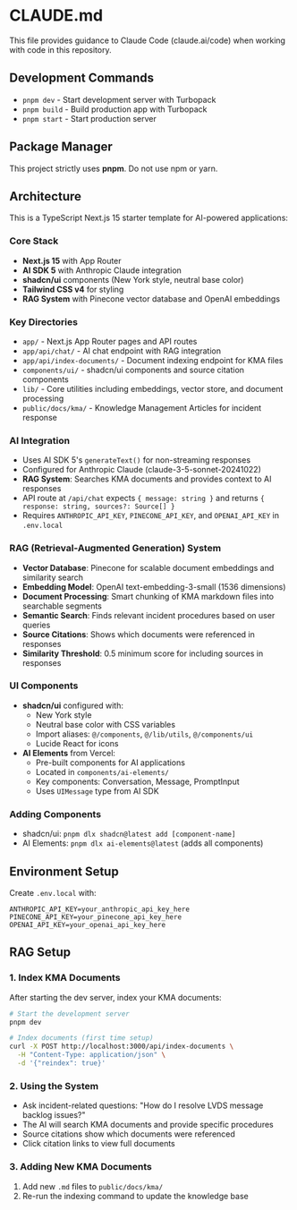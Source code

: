# CLAUDE.md

This file provides guidance to Claude Code (claude.ai/code) when working with code in this repository.

## Development Commands

- `pnpm dev` - Start development server with Turbopack
- `pnpm build` - Build production app with Turbopack
- `pnpm start` - Start production server

## Package Manager

This project strictly uses **pnpm**. Do not use npm or yarn.

## Architecture

This is a TypeScript Next.js 15 starter template for AI-powered applications:

### Core Stack
- **Next.js 15** with App Router
- **AI SDK 5** with Anthropic Claude integration
- **shadcn/ui** components (New York style, neutral base color)
- **Tailwind CSS v4** for styling
- **RAG System** with Pinecone vector database and OpenAI embeddings

### Key Directories
- `app/` - Next.js App Router pages and API routes
- `app/api/chat/` - AI chat endpoint with RAG integration
- `app/api/index-documents/` - Document indexing endpoint for KMA files
- `components/ui/` - shadcn/ui components and source citation components
- `lib/` - Core utilities including embeddings, vector store, and document processing
- `public/docs/kma/` - Knowledge Management Articles for incident response

### AI Integration
- Uses AI SDK 5's `generateText()` for non-streaming responses
- Configured for Anthropic Claude (claude-3-5-sonnet-20241022)
- **RAG System**: Searches KMA documents and provides context to AI responses
- API route at `/api/chat` expects `{ message: string }` and returns `{ response: string, sources?: Source[] }`
- Requires `ANTHROPIC_API_KEY`, `PINECONE_API_KEY`, and `OPENAI_API_KEY` in `.env.local`

### RAG (Retrieval-Augmented Generation) System
- **Vector Database**: Pinecone for scalable document embeddings and similarity search
- **Embedding Model**: OpenAI text-embedding-3-small (1536 dimensions)
- **Document Processing**: Smart chunking of KMA markdown files into searchable segments
- **Semantic Search**: Finds relevant incident procedures based on user queries
- **Source Citations**: Shows which documents were referenced in responses
- **Similarity Threshold**: 0.5 minimum score for including sources in responses

### UI Components
- **shadcn/ui** configured with:
  - New York style
  - Neutral base color with CSS variables
  - Import aliases: `@/components`, `@/lib/utils`, `@/components/ui`
  - Lucide React for icons
- **AI Elements** from Vercel:
  - Pre-built components for AI applications
  - Located in `components/ai-elements/`
  - Key components: Conversation, Message, PromptInput
  - Uses `UIMessage` type from AI SDK

### Adding Components
- shadcn/ui: `pnpm dlx shadcn@latest add [component-name]`
- AI Elements: `pnpm dlx ai-elements@latest` (adds all components)

## Environment Setup

Create `.env.local` with:
```
ANTHROPIC_API_KEY=your_anthropic_api_key_here
PINECONE_API_KEY=your_pinecone_api_key_here
OPENAI_API_KEY=your_openai_api_key_here
```

## RAG Setup

### 1. Index KMA Documents

After starting the dev server, index your KMA documents:

```bash
# Start the development server
pnpm dev

# Index documents (first time setup)
curl -X POST http://localhost:3000/api/index-documents \
  -H "Content-Type: application/json" \
  -d '{"reindex": true}'
```

### 2. Using the System

- Ask incident-related questions: "How do I resolve LVDS message backlog issues?"
- The AI will search KMA documents and provide specific procedures
- Source citations show which documents were referenced
- Click citation links to view full documents

### 3. Adding New KMA Documents

1. Add new `.md` files to `public/docs/kma/`
2. Re-run the indexing command to update the knowledge base